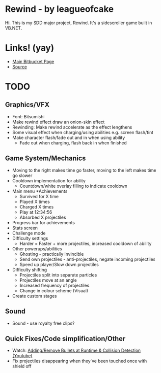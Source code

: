 # Rewind - by leagueofcake
Hi. This is my SDD major project, Rewind. It's a sidescroller game built in VB.NET. 

Links! (yay)
============
* [Main Bitbucket Page](https://bitbucket.org/leagueofcake/rewind)
* [Source](https://bitbucket.org/leagueofcake/rewind/src)

TODO
====
Graphics/VFX
------------
* Font: Bitsumishi
* Make rewind effect draw an onion-skin effect
* Rewinding: Make rewind accelerate as the effect lengthens
* Some visual effect when charging/using abilities e.g. screen flash/tint
* Make character flash/fade out and in when using ability
	* Fade out when charging, flash back in when finished

Game System/Mechanics
---------------------
* Moving to the right makes time go faster, moving to the left makes time go slower
* Cooldown implementation for ability
	* Countdown/white overlay filling to indicate cooldown
* Main menu
*Achievements
	* Survived for X time
	* Played X times
	* Charged X times
	* Play at 12:34:56
	* Absorbed X projectiles
* Progress bar for achievements
* Stats screen
* Challenge mode
* Difficulty settings
	* Harder = Faster + more projectiles, increased cooldown of ability
* Other powerups/abilities
	* Ghosting - practically invincible
	* Send own projectiles - anti-projectiles, negate incoming projectiles
	* Speed up player/Slow down projectiles
* Difficulty shifting
	* Projectiles split into separate particles
	* Projectiles move at an angle
	* Increased frequency of projectiles
	* Change in colour scheme (Visual)
* Create custom stages

Sound
-----
* Sound - use royalty free clips? 
	
Quick Fixes/Code simplification/Other
-----
* Watch: [Adding/Remove Bullets at Runtime & Collision Detection (Youtube)](https://www.youtube.com/watch?v=rG0-FBfs14U)
* Fix projectiles disappearing when they've been touched once with shield off